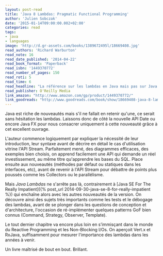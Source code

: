```yaml
---
layout: post-read
title: 'Java 8 Lambdas: Pragmatic Functional Programming'
author: 'Julien Sobczak'
date: '2015-01-14T09:00:00.002+02:00'
categories: read
tags:
- java
- languages
image: 'http://d.gr-assets.com/books/1389672495l/18669408.jpg'
read_authors: 'Richard Warburton'
read_note: 16
read_date_published: '2014-04-22'
read_book_format: 'Paperback'
read_isbn: '1449370772'
read_number_of_pages: 150
read_roti: 5
read_time: 6
read_headline: "La référence sur les lambdas en Java mais pas sur Java 8."
read_publisher: O'Reilly Media
link_amazon: "http://www.amazon.com/gp/product/1449370772/"
link_goodreads: "http://www.goodreads.com/book/show/18669408-java-8-lambdas"
---
```



Java est riche de nouveautés mais s'il ne fallait en retenir qu'une, ce serait sans hésitation les lambdas. Laissons donc de côté la nouvelle API Date ou encore Java FX pour nous consacrer uniquement à cette nouveauté grâce à cet excellent ouvrage.

L'auteur commence logiquement par expliquer la nécessité de leur introduction, leur syntaxe avant de décrire en détail le cas d'utilisation vitrine l'API Stream. Parfaitement mené, des diagrammes efficaces, des exemples bien choisis, on apprend facilement une API qui demande un réel investissement, au même titre qu'apprendre les bases du SQL. Place ensuite aux nouveautés (méthodes par défaut ou statiques dans les interfaces, etc), avant de revenir à l'API Stream pour débattre de points plus poussés comme les Collectors ou le parallélisme.

Mais *Java Lambdas* ne s'arrête pas là, contrairement à [Java SE For The Really Impatient]({% post_url 2014-09-30-java-se-8-for-really-impatient %}) qui enchaîne alors avec les autres nouveautés de la version. On découvre ainsi des sujets très importants comme les tests et le débogage des lambdas, avant de se plonger dans les questions de conception et d'architecture, l'occasion de ré-implémenter quelques patterns GoF bien connus (Command, Strategy, Observer, Template).

Le tout dernier chapitre va encore plus loin en s’immisçant dans le monde du Reactive Programming et les Non-Blocking I/Os. On aperçoit Vert.x et RxJava, suffisamment pour mesurer l'importance des lambdas dans les années à venir.

Un livre maîtrisé de bout en bout. Brillant.

